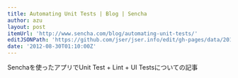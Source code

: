```yaml
---
title: Automating Unit Tests | Blog | Sencha
author: azu
layout: post
itemUrl: 'http://www.sencha.com/blog/automating-unit-tests/'
editJSONPath: 'https://github.com/jser/jser.info/edit/gh-pages/data/2012/08/index.json'
date: '2012-08-30T01:10:00Z'
---
```

Senchaを使ったアプリでUnit Test + Lint + UI Testsについての記事
